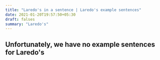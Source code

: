 ```yaml
---
title: "Laredo's in a sentence | Laredo's example sentences"
date: 2021-01-20T19:57:50+05:30
draft: falses
summary: "Laredo's"
---
```

## Unfortunately, we have no example sentences for Laredo's                 
